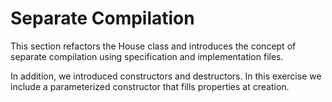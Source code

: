 # Separate Compilation

This section refactors the House class and introduces the concept of separate compilation using specification and implementation files.

In addition, we introduced constructors and destructors. In this exercise we include a parameterized constructor that fills properties at creation.